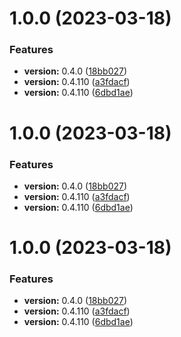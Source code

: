 # 1.0.0 (2023-03-18)


### Features

* **version:** 0.4.0 ([18bb027](https://github.com/zxm-developer/test/commit/18bb027ba2b2ffc6e8256b7dfea4c6a6c2bfb74c))
* **version:** 0.4.110 ([a3fdacf](https://github.com/zxm-developer/test/commit/a3fdacfdd1ee70bb465567ce57f40c0d8275b2f4))
* **version:** 0.4.110 ([6dbd1ae](https://github.com/zxm-developer/test/commit/6dbd1ae47f0dd308d9a255fd669ce7c357d61a48))



# 1.0.0 (2023-03-18)


### Features

* **version:** 0.4.0 ([18bb027](https://github.com/zxm-developer/test/commit/18bb027ba2b2ffc6e8256b7dfea4c6a6c2bfb74c))
* **version:** 0.4.110 ([a3fdacf](https://github.com/zxm-developer/test/commit/a3fdacfdd1ee70bb465567ce57f40c0d8275b2f4))
* **version:** 0.4.110 ([6dbd1ae](https://github.com/zxm-developer/test/commit/6dbd1ae47f0dd308d9a255fd669ce7c357d61a48))



# 1.0.0 (2023-03-18)


### Features

* **version:** 0.4.0 ([18bb027](https://github.com/zxm-developer/test/commit/18bb027ba2b2ffc6e8256b7dfea4c6a6c2bfb74c))
* **version:** 0.4.110 ([a3fdacf](https://github.com/zxm-developer/test/commit/a3fdacfdd1ee70bb465567ce57f40c0d8275b2f4))
* **version:** 0.4.110 ([6dbd1ae](https://github.com/zxm-developer/test/commit/6dbd1ae47f0dd308d9a255fd669ce7c357d61a48))



